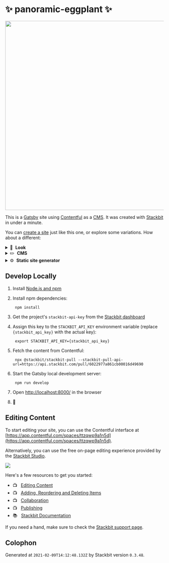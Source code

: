 # ✨ panoramic-eggplant ✨

<img src="https://themes.stackbit.com/images/fresh-demo-1024x768.png" width="600">

This is a [Gatsby](https://gatsbyjs.com) site using [Contentful](https://www.contentful.com) as a [CMS](https://en.wikipedia.org/wiki/Content_management_system). It was created with [Stackbit](https://www.stackbit.com?utm_source=project-readme&utm_medium=referral&utm_campaign=user_themes) in under a minute.

You can [create a site](https://app.stackbit.com/create?theme=https://github.com/stackbit/stackbit-theme-fresh&utm_source=project-readme&utm_medium=referral&utm_campaign=user_themes) just like this one, or explore some variations. How about a different:

<details>
        <summary>🎨 &nbsp;<strong>Look</strong></summary>
        <ul>
                <li><a href="https://app.stackbit.com/create?theme=https://github.com/stackbit/stackbit-theme-azimuth&utm_source=project-readme&utm_medium=referral&utm_campaign=user_themes">A sleek SaaS theme</a></li>
                <li><a href="https://app.stackbit.com/create?theme=https://github.com/stackbit/stackbit-theme-planty&utm_source=project-readme&utm_medium=referral&utm_campaign=user_themes">An e-commerce theme powered by Snipcart</a></li>
                <li><a href="https://app.stackbit.com/create?theme=https://github.com/stackbit/stackbit-theme-ampersand&utm_source=project-readme&utm_medium=referral&utm_campaign=user_themes">Medium inspired blogging theme</a></li>
                </ul>
</details>

<details>
        <summary>✏️ &nbsp;<strong>CMS</strong></summary>
        <ul>
                <li><a href="https://app.stackbit.com/create?cms=forestry&utm_source=project-readme&utm_medium=referral&utm_campaign=user_themes">Forestry</a></li>
                <li><a href="https://app.stackbit.com/create?cms=nocms&utm_source=project-readme&utm_medium=referral&utm_campaign=user_themes">Git</a></li>
                <li><a href="https://app.stackbit.com/create?cms=netlifycms&utm_source=project-readme&utm_medium=referral&utm_campaign=user_themes">Netlify CMS</a></li>
                </ul>
</details>

<details>
        <summary>⚙️ &nbsp;<strong>Static site generator</strong></summary>
        <ul>
                <li><a href="https://app.stackbit.com/create?ssg=nextjs&utm_source=project-readme&utm_medium=referral&utm_campaign=user_themes">Next.js</a></li>
                <li><a href="https://app.stackbit.com/create?ssg=hugo&utm_source=project-readme&utm_medium=referral&utm_campaign=user_themes">Hugo</a></li>
                <li><a href="https://app.stackbit.com/create?ssg=jekyll&utm_source=project-readme&utm_medium=referral&utm_campaign=user_themes">Jekyll</a></li>
                </ul>
</details>

## Develop Locally

1. Install [Node.js and npm](https://nodejs.org/en/)

1. Install npm dependencies:

        npm install

1. Get the project's `stackbit-api-key` from the [Stackbit dashboard](https://app.stackbit.com/dashboard)

1. Assign this key to the `STACKBIT_API_KEY` environment variable (replace `{stackbit_api_key}` with the actual key):

        export STACKBIT_API_KEY={stackbit_api_key}

1. Fetch the content from Contentful:

        npx @stackbit/stackbit-pull --stackbit-pull-api-url=https://api.stackbit.com/pull/6022977a861cb00016d49690

1. Start the Gatsby local development server:

        npm run develop

1. Open [http://localhost:8000/](http://localhost:8000/) in the browser

1. 🎉

## Editing Content

To start editing your site, you can use the Contentful interface at [https://app.contentful.com/spaces/ttzqwp9a1n5d](https://app.contentful.com/spaces/ttzqwp9a1n5d).

Alternatively, you can use the free on-page editing experience provided by the [Stackbit Studio](https://stackbit.com?utm_source=project-readme&utm_medium=referral&utm_campaign=user_themes).

[![](https://i3.ytimg.com/vi/zd9lGRLVDm4/hqdefault.jpg)](https://stackbit.link/project-readme-lead-video)

Here's a few resources to get you started:

- 📺 &nbsp; [Editing Content](https://stackbit.link/project-readme-editing-video)
- 📺 &nbsp; [Adding, Reordering and Deleting Items](https://stackbit.link/project-readme-adding-video)
- 📺 &nbsp; [Collaboration](https://stackbit.link/project-readme-collaboration-video)
- 📺 &nbsp; [Publishing](https://stackbit.link/project-readme-publishing-video)
- 📚 &nbsp; [Stackbit Documentation](https://stackbit.link/project-readme-documentation)

If you need a hand, make sure to check the [Stackbit support page](https://stackbit.link/project-readme-support).

## Colophon

Generated at `2021-02-09T14:12:48.132Z` by Stackbit version `0.3.48`.